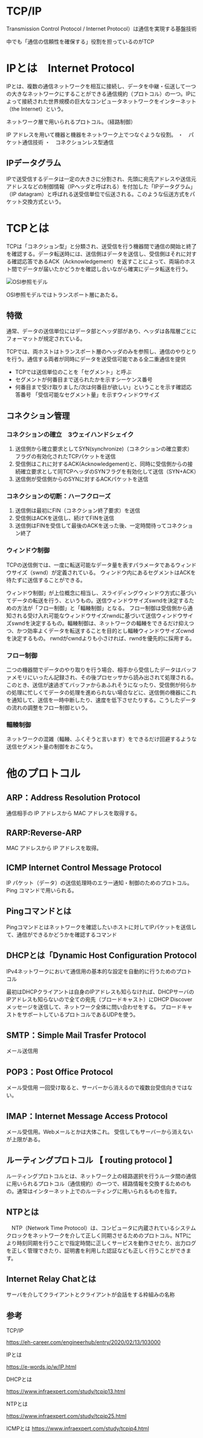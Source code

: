# TCP/IP

Transmission Control Protocol / Internet Protocol）は通信を実現する基盤技術

中でも「通信の信頼性を確保する」役割を担っているのがTCP

# IPとは　Internet Protocol

IPとは、複数の通信ネットワークを相互に接続し、データを中継・伝送して一つの大きなネットワークにすることができる通信規約（プロトコル）の一つ。IPによって接続された世界規模の巨大なコンピュータネットワークをインターネット（the Internet）という。

ネットワーク層で用いられるプロトコル。（経路制御）

IP アドレスを用いて機器と機器をネットワーク上でつなぐような役割。
・　パケット通信技術
・　コネクションレス型通信

## IPデータグラム

IPで送受信するデータは一定の大きさに分割され、先頭に宛先アドレスや送信元アドレスなどの制御情報（IPヘッダと呼ばれる）を付加した「IPデータグラム」（IP datagram）と呼ばれる送受信単位で伝送される。このような伝送方式をパケット交換方式という。

# TCPとは

TCPは「コネクション型」と分類され、送受信を行う機器間で通信の開始と終了を確認する。データ転送時には、送信側はデータを送信し、受信側はそれに対する確認応答であるACK（Acknowledgement）を返すことによって、両端のホスト間でデータが届いたかどうかを確認し合いながら確実にデータ転送を行う。

![OSI参照モデル](https://cdn-ak.f.st-hatena.com/images/fotolife/b/blog-media/20200205/20200205164620.png)

OSI参照モデルではトランスポート層にあたる。

## 特徴

通常、データの送信単位にはデータ部とヘッダ部があり、ヘッダは各階層ごとにフォーマットが規定されている。

TCPでは、両ホストはトランスポート層のヘッダのみを参照し、通信のやりとりを行う。通信する両者が同時にデータを送受信可能である全二重通信を提供

- TCPでは送信単位のことを「セグメント」と呼ぶ
- セグメントが何番目まで送られたかを示すシーケンス番号
- 何番目まで受け取りました/次は何番目が欲しい」ということを示す確認応答番号
「受信可能なセグメント量」を示すウィンドウサイズ
## コネクション管理

### コネクションの確立　3ウェイハンドシェイク

1. 送信側から確立要求としてSYN(synchronize)（コネクションの確立要求）フラグの有効化されたTCPパケットを送信
2. 受信側はこれに対するACK(Acknowledgement)と、同時に受信側からの接続確立要求として同TCPヘッダのSYNフラグを有効化して送信（SYN+ACK）
3. 送信側が受信側からのSYNに対するACKパケットを送信

### コネクションの切断：ハーフクローズ

1. 送信側は最初にFIN（コネクション終了要求）を送信
2. 受信側はACKを送信し、続けてFINを送信
3. 送信側はFINを受信して最後のACKを送った後、一定時間待ってコネクション終了
### ウィンドウ制御

TCPの送信側では、一度に転送可能なデータ量を表すパラメータであるウィンドウサイズ（swnd）が定義されている。
ウィンドウ内にあるセグメントはACKを待たずに送信することができる。

ウィンドウ制御」が上位概念に相当し、スライディングウィンドウ方式に基づいてデータの転送を行う、というもの。送信ウィンドウサイズswndを決定するための方法が「フロー制御」と「輻輳制御」となる。
フロー制御は受信側から通知される受け入れ可能なウィンドウサイズrwndに基づいて送信ウィンドウサイズswndを決定するもの。輻輳制御は、ネットワークの輻輳をできるだけ抑えつつ、かつ効率よくデータを転送することを目的とし輻輳ウィンドウサイズcwndを決定するもの。 rwndがcwndよりも小さければ、rwndを優先的に採用する。

### フロー制御

二つの機器間でデータのやり取りを行う場合、相手から受信したデータはバッファメモリにいったん記録され、その後プロセッサから読み出されて処理される。
このとき、送信が速過ぎてバッファからあふれそうになったり、受信側が何らかの処理に忙しくてデータの処理を進められない場合などに、送信側の機器にこれを通知して、送信を一時中断したり、速度を低下させたりする。こうしたデータの流れの調整をフロー制御という。

### 輻輳制御

ネットワークの混雑（輻輳、ふくそうと言います）をできるだけ回避するような送信セグメント量の制御をおこなう。

# 他のプロトコル

## ARP：Address Resolution Protocol
通信相手の IP アドレスから MAC アドレスを取得する。

## RARP:Reverse-ARP
MAC アドレスから IP アドレスを取得。

## ICMP Internet Control Message Protocol

IP パケット（データ）の送信処理時のエラー通知・制御のためのプロトコル。
Ping コマンドで用いられる。

## Pingコマンドとは

Pingコマンドとはネットワークを確認したいホストに対してIPパケットを送信して、通信ができるかどうかを確認するコマンド

## DHCPとは「Dynamic Host Configuration Protocol
 IPv4ネットワークにおいて通信用の基本的な設定を自動的に行うためのプロトコル

 最初はDHCPクライアントは自身のIPアドレスも知らなければ、DHCPサーバのIPアドレスも知らないので全ての宛先（ブロードキャスト）にDHCP Discoverメッセージを送信して、ネットワーク全体に問い合わせをする。
 ブロードキャストをサポートしているプロトコルであるUDPを使う。

## SMTP：Simple Mail Trasfer Protocol

メール送信用

## POP3：Post Office Protocol

メール受信用
一回受け取ると、サーバーから消えるので複数台受信向きではない。

## IMAP：Internet Message Access Protocol

メール受信用。Webメールとかは大体これ。
受信してもサーバーから消えないが上限がある。

## ルーティングプロトコル 【 routing protocol 】
ルーティングプロトコルとは、ネットワーク上の経路選択を行うルータ間の通信に用いられるプロトコル（通信規約）の一つで、経路情報を交換するためのもの。通常はインターネット上でのルーティングに用いられるものを指す。

## NTPとは
　NTP（Network Time Protocol）は、コンピュータに内蔵されているシステムクロックをネットワークを介して正しく同期させるためのプロトコル。NTPにより時刻同期を行うことで指定時間に正しくサービスを動作させたり、出力ログを正しく管理できたり、証明書を利用した認証なども正しく行うことができます。

## Internet Relay Chatとは

サーバを介してクライアントとクライアントが会話をする枠組みの名称
## 参考

TCP/IP

https://eh-career.com/engineerhub/entry/2020/02/13/103000

IPとは

https://e-words.jp/w/IP.html

DHCPとは

https://www.infraexpert.com/study/tcpip13.html


NTPとは

https://www.infraexpert.com/study/tcpip25.html


ICMPとは
https://www.infraexpert.com/study/tcpip4.html
